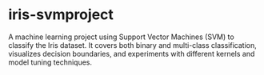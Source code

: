 # iris-svmproject
A machine learning project using Support Vector Machines (SVM) to classify the Iris dataset. It covers both binary and multi-class classification, visualizes decision boundaries, and experiments with different kernels and model tuning techniques.
